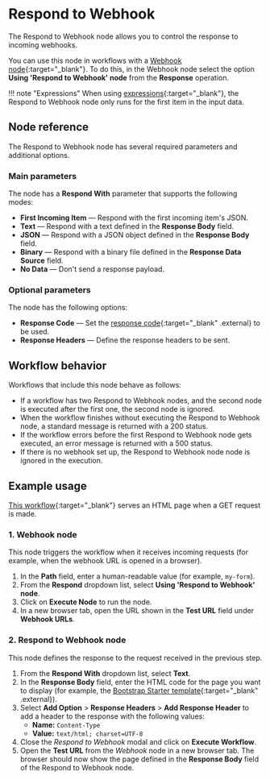 # Respond to Webhook

The Respond to Webhook node allows you to control the response to incoming webhooks.

You can use this node in workflows with a [Webhook node](/integrations/core-nodes/n8n-nodes-base.webhook/){:target="_blank"}. To do this, in the Webhook node select the option **Using 'Respond to Webhook' node** from the **Response** operation.

!!! note "Expressions"
    When using [expressions](/code-examples/expressions/){:target="_blank"}, the Respond to Webhook node only runs for the first item in the input data.


## Node reference

The Respond to Webhook node has several required parameters and additional options.

### Main parameters

The node has a **Respond With** parameter that supports the following modes:

- **First Incoming Item** — Respond with the first incoming item's JSON.
- **Text** — Respond with a text defined in the **Response Body** field.
- **JSON** — Respond with a JSON object defined in the **Response Body** field.
- **Binary** — Respond with a binary file defined in the **Response Data Source** field.
- **No Data** — Don't send a response payload.

### Optional parameters

The node has the following options:

- **Response Code** — Set the [response code](https://developer.mozilla.org/en-US/docs/Web/HTTP/Status){:target="_blank" .external} to be used.
- **Response Headers** — Define the response headers to be sent.

## Workflow behavior

Workflows that include this node behave as follows:

- If a workflow has two Respond to Webhook nodes, and the second node is executed after the first one, the second node is ignored.
- When the workflow finishes without executing the Respond to Webhook node, a standard message is returned with a 200 status.
- If the workflow errors before the first Respond to Webhook node gets executed, an error message is returned with a 500 status.
- If there is no webhook set up, the Respond to Webhook node node is ignored in the execution.

## Example usage

[This workflow](https://n8n.io/workflows/1306){:target="_blank"} serves an HTML page when a GET request is made.

### 1. Webhook node

This node triggers the workflow when it receives incoming requests (for example, when the webhook URL is opened in a browser).

1. In the **Path** field, enter a human-readable value (for example, `my-form`).
2. From the **Respond** dropdown list, select **Using 'Respond to Webhook' node**.
3. Click on **Execute Node** to run the node.
4. In a new browser tab, open the URL shown in the **Test URL** field under **Webhook URLs**.

### 2. Respond to Webhook node

This node defines the response to the request received in the previous step.

1. From the **Respond With** dropdown list, select **Text**.
2. In the **Response Body** field, enter the HTML code for the page you want to display (for example, the [Bootstrap Starter template](https://getbootstrap.com/docs/5.1/getting-started/introduction/#starter-template){:target="_blank" .external}).
3. Select **Add Option** > **Response Headers** > **Add Response Header** to add a header to the response with the following values:
   - **Name:** `Content-Type`
   - **Value:** `text/html; charset=UTF-8`
4. Close the *Respond to Webhook* modal and click on **Execute Workflow**.
5. Open the **Test URL** from the *Webhook* node in a new browser tab. The browser should now show the page defined in the **Response Body** field of the Respond to Webhook node.
